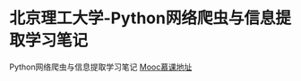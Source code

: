 # 北京理工大学-Python网络爬虫与信息提取学习笔记
Python网络爬虫与信息提取学习笔记 [Mooc慕课地址](https://www.icourse163.org/learn/BIT-1001870001?tid=1467473478#/)
